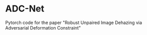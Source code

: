 # ADC-Net
Pytorch code for the paper "Robust Unpaired Image Dehazing via Adversarial Deformation Constraint"
